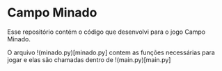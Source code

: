 # Campo Minado

Esse repositório contém o código que desenvolvi para o jogo Campo Minado.

O arquivo !(minado.py)[minado.py] contem as funções necessárias para jogar e elas são chamadas dentro de !(main.py)[main.py]
